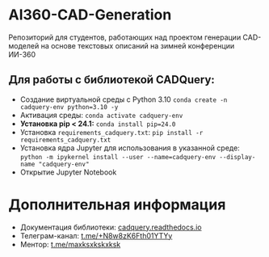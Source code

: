 # AI360-CAD-Generation
Репозиторий для студентов, работающих над проектом генерации CAD-моделей на основе текстовых описаний на зимней конференции ИИ-360

## Для работы с библиотекой CADQuery:
* Создание виртуальной среды с Python 3.10 ```conda create -n cadquery-env python=3.10 -y```
* Активация среды: ```conda activate cadquery-env```
* **Установка pip < 24.1:** ```conda install pip=24.0```
* Установка ```requirements_cadquery.txt```: ```pip install -r requirements_cadquery.txt```
* Установка ядра Jupyter для использования в указанной среде: ```python -m ipykernel install --user --name=cadquery-env --display-name "cadquery-env"```
* Открытие Jupyter Notebook

# Дополнительная информация
* Документация библиотеки: [cadquery.readthedocs.io](https://cadquery.readthedocs.io)  
* Телеграм-канал: [t.me/+N8w8zK6Fth01YTYy](https://t.me/+N8w8zK6Fth01YTYy)  
* Ментор: [t.me/maxksxkskxksk](https://t.me/maxksxkskxksk)


